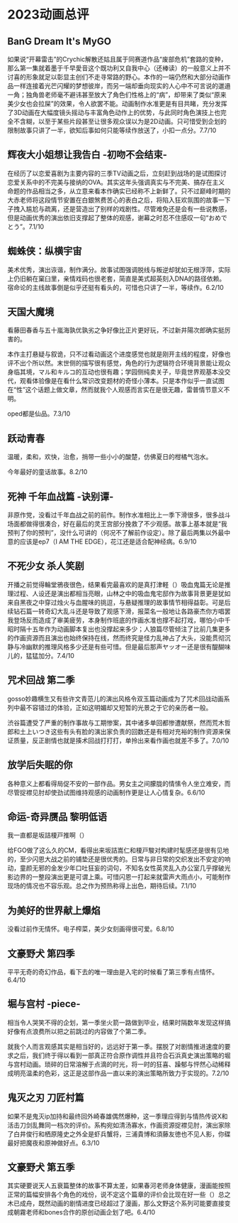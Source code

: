 # 2023动画总评

## BanG Dream It's MyGO

如果说“开幕雷击”的Crychic解散还姑且属于同赛道作品“废部危机”套路的变种，那么第一集就着墨于千早愛音这个既功利又自我中心（还棒读）的一般意义上并不讨喜的形象就足以彰显主创们不走寻常路的野心。本作的一端仍然和大部分动画作品一样连接着光芒闪耀的梦想彼岸，而另一端却垂向现实的人心中不可言说的邋遢一角；独角兽老师毫不避讳甚至放大了角色们性格上的“病”，却带来了类似“原来美少女也会拉屎”的效果，令人欲罢不能。动画制作水准更是有目共睹，充分发挥了3D动画在大幅度镜头摇动与丰富角色动作上的优势，与此同时角色演技上也完全不含糊，以至于某些片段甚至让很多观众误以为是2D动画。只可惜受到企划的限制故事只讲了一半，欲知后事如何只能等续作放送了，小扣一点分。7.7/10

## 辉夜大小姐想让我告白 -初吻不会结束-

在经历了以恋爱喜剧为主要内容的三季TV动画之后，立刻赶到战场的是试图探讨恋爱关系中的不完美与接纳的OVA。其实这年头强调真实与不完美、搞存在主义命题的作品相当之多，从立意来看本作确实已经称不上新鲜了。只不过巅峰时期的大赤老师将这段情节安置在白銀煞费苦心的表白之后，将陷入狂欢氛围的故事一下子拽入尴尬与疏离，还是营造出了别样的戏剧性。尽管难免还是会有一些说教感，但是动画优秀的演出依旧支撑起了整体的观感，谢幕之时忍不住感叹一句“おめでとう”。7.1/10

## 蜘蛛侠：纵横宇宙

美术优秀，演出诙谐，制作满分。故事试图强调脱线与叛逆却犹如无根浮萍，实际上仍旧躺在窠臼里，亲情戏码也很老套，简直是美式超英刻入DNA的路径依赖。宿命论的主线故事倒是似乎还挺有看头的，可惜也只讲了一半，等续作。6.2/10

## 天国大魔境

看藤田春香与五十嵐海孰优孰劣之争好像比正片更好玩，不过新井陽次郎确实挺厉害的。

本作主打悬疑与叙诡，只不过看动画这个进度感觉也就是刚开主线的程度，好像也评不出个所以然。末世侧的描写很有感觉，角色的行为逻辑符合环境背景能让观众身临其境，マル和キルコ的互动也很有趣；学园侧纯卖关子，毕竟世界观基本没交代，观看体验像是在看什么常识改变题材的奇怪小薄本。只是本作似乎一直试图在“性”这个话题上做文章，然而就我个人观感而言实在是很无趣，雷普情节意义不明。

oped都是仙品。7.3/10

## 跃动青春

温暖，柔和，欢快，治愈，捎带一些小小的酸楚，仿佛夏日的柑橘气泡水。

今年最好的童话故事。8.2/10

## 死神 千年血战篇 -诀别谭-

非原作党，没看过千年血战之前的前作。制作水准相比上一季下滑很多，很多战斗场面都做得很凑合，好在最后的灵王宫部分挽救了不少观感。故事上基本就是“我预判了你的预判”，没什么可讲的（何况不了解前作设定）。除了最后两集以外最中意的应该是ep7（I AM THE EDGE），花江还是适合配神经病。6.9/10

## 不死少女 杀人笑剧

开播之前觉得輪堂鴉夜很色，结果看完最喜欢的是真打津軽（）吸血鬼篇无论是推理过程、人设还是演出都相当亮眼，山林之中的吸血鬼宅邸作为故事背景更是犹如来自黑夜之中穿过烛火与血腥味的挑逗，与悬疑推理的故事情节相得益彰。可是后续钻石篇一转奇幻大乱斗还是导致了观感下滑，报菜名一般地让各路豪杰你方唱罢我登场反而造成了审美疲劳，本身制作班底的作画水准也撑不起打戏，哪怕小中千昭时隔十五年作为动画脚本复出也没撑起来多少；人狼篇尽管倾注了比前几集更多的作画资源而且演出也始终保持在线，然而终究是怪力乱神占了大头，没能贯彻沉静与冷幽默的推理风格多少还是有些可惜。但是最后那声ヤッオー还是很有醍醐味儿的，猛猛加分。7.4/10

## 咒术回战 第二季

gosso妙趣横生又有些许文青范儿的演出风格令双玉篇动画成为了咒术回战动画系列中最不容错过的体验，正如这明媚却又短暂的光景之于它的亲历者一般。

渋谷篇遭受了严重的制作事故与工期惨案，其中诸多单回都惨遭献祭，然而荒木哲郎和土上いつき这些有头有脸的演出家负责的回数还是有相对充裕的制作资源来保证质量，反正剧情也就是揍术回战打打打，单拎出来看作画也就差不多了。7.0/10

## 放学后失眠的你

各种意义上都看得局促不安的一部作品。男女主之间朦胧的情愫令人坐立难安，而尽管捉襟见肘却使劲试图维持观感的动画制作更是让人心情复杂。6.6/10

## 命运-奇异赝品 黎明低语

我一直都是坂詰榎戸推啊（）

给FGO做了这么久的CM，看得出来坂詰嵩仁和榎戸駿对构建时髦感还是很有见地的，至少闪恩大战之前的铺垫还是很优秀的。日常与非日常的交织发出不安定的响动，童颜无邪的金发少年口吐狂妄的词句，不知名女性英灵乱入办公室几乎撑破光影边界的一整段演出更是可谓上乘。可惜闪恩一打起来就雷声大雨点小，可能制作现场的情况也不容乐观。总之作为预热称得上出色，期待后续。7.1/10

## 为美好的世界献上爆焰

没看过前作无情怀。电子榨菜，美少女刻画得很可爱。6.8/10

## 文豪野犬 第四季

平平无奇的奇幻作品，看下去的唯一理由是入宅的时候看了第三季有点情怀。6.4/10

## 堀与宫村 -piece-

相当令人哭笑不得的企划，第一季坐火箭一路做到毕业，结果时隔数年发现这样搞好像有点浪费所以把之前跳过的内容做了个第二季。

就我个人而言观感其实是相当好的，远远好于第一季。摆脱了对剧情推进速度的要求之后，我们终于得以看到一部真正符合原作调性并且符合石浜真史演出策略的堀与宫村动画。琐碎的日常溶解于点滴的时光，将一时的狂喜、躁郁与怦然心动稀释成明亮温柔的色彩，这正是这部作品一直以来的演出策略所致力于实现的。7.2/10

## 鬼灭之刃 刀匠村篇

如果不是鬼灭ip加持和最终回外崎春雄偶然爆种，这一季理应得到与情热传说X和活击刀剑乱舞同一档次的评价。系构宛如清汤寡水，作画资源捉襟见肘，演出家除了白井俊行和栖原隆史之外全是虾兵蟹将，三浦貴博和須藤友徳也不见人影，你碟最好把魔夜和原神做好点。6.3/10

## 文豪野犬 第五季

其实硬要说天人五衰篇整体的故事不算太差，如果春河老师身体健康，漫画能按照正常的篇幅安排各个角色的戏份，说不定这个篇章的评价会比现在好一些（）总之木已成舟，既然动画的剧情进度已经超过了漫画，那么文野这个系列可能要直接变成朝霧老师和bones合作的原创动画企划了吧。6.4/10
